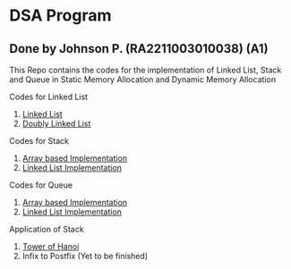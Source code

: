 # DSA Program
## Done by Johnson P. (RA2211003010038) (A1)
This Repo contains the codes for the implementation of Linked List, Stack and Queue in Static Memory Allocation and Dynamic Memory Allocation

Codes for Linked List
1. [Linked List](https://github.com/jp4950/DSA-Programs/tree/main/Linked%20List%20Implementation/Linked%20List)
2. [Doubly Linked List](https://github.com/jp4950/DSA-Programs/tree/main/Linked%20List%20Implementation/Doubly%20Linked%20List)

Codes for Stack
1. [Array based Implementation](https://github.com/jp4950/DSA-Programs/tree/main/Stack/Array%20Based)
2. [Linked List Implementation](https://github.com/jp4950/DSA-Programs/tree/main/Stack/Linked%20List)

Codes for Queue
1. [Array based Implementation](https://github.com/jp4950/DSA-Programs/tree/main/Queue/Array)
2. [Linked List Implementation](https://github.com/jp4950/DSA-Programs/tree/main/Queue/Linked%20List)

Application of Stack
1. [Tower of Hanoi](https://github.com/jp4950/DSA-Programs/tree/main/Tower%20of%20Hanoi)
2. Infix to Postfix (Yet to be finished)
